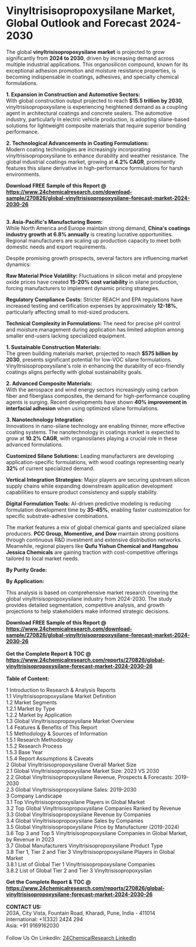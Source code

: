 <h1>Vinyltrisisopropoxysilane Market, Global Outlook and Forecast 2024-2030</h1><p>The global <strong>vinyltrisisopropoxysilane market</strong> is projected to grow significantly from <strong>2024 to 2030</strong>, driven by increasing demand across multiple industrial applications. This organosilicon compound, known for its exceptional adhesion promotion and moisture resistance properties, is becoming indispensable in coatings, adhesives, and specialty chemical formulations.</p><p><strong>1. Expansion in Construction and Automotive Sectors:</strong><br>
With global construction output projected to reach <strong>$15.5 trillion by 2030</strong>, vinyltrisisopropoxysilane is experiencing heightened demand as a coupling agent in architectural coatings and concrete sealers. The automotive industry, particularly in electric vehicle production, is adopting silane-based solutions for lightweight composite materials that require superior bonding performance.</p><p><strong>2. Technological Advancements in Coating Formulations:</strong><br>
Modern coating technologies are increasingly incorporating vinyltrisisopropoxysilane to enhance durability and weather resistance. The global industrial coatings market, growing at <strong>4.2% CAGR</strong>, prominently features this silane derivative in high-performance formulations for harsh environments.</p><div><b>Download FREE Sample of this Report @ 
            <a href="https://www.24chemicalresearch.com/download-sample/270826/global-vinyltrisisopropoxysilane-forecast-market-2024-2030-26">
            https://www.24chemicalresearch.com/download-sample/270826/global-vinyltrisisopropoxysilane-forecast-market-2024-2030-26</a></b></div><br><p><strong>3. Asia-Pacific's Manufacturing Boom:</strong><br>
While North America and Europe maintain strong demand, <strong>China's coatings industry growth at 6.8% annually</strong> is creating lucrative opportunities. Regional manufacturers are scaling up production capacity to meet both domestic needs and export requirements.</p><p>Despite promising growth prospects, several factors are influencing market dynamics:</p><p><strong>Raw Material Price Volatility:</strong> Fluctuations in silicon metal and propylene oxide prices have created <strong>15-20% cost variability</strong> in silane production, forcing manufacturers to implement dynamic pricing strategies.</p><p><strong>Regulatory Compliance Costs:</strong> Stricter REACH and EPA regulations have increased testing and certification expenses by approximately <strong>12-18%</strong>, particularly affecting small to mid-sized producers.</p><p><strong>Technical Complexity in Formulations:</strong> The need for precise pH control and moisture management during application has limited adoption among smaller end-users lacking specialized equipment.</p><p><strong>1. Sustainable Construction Materials:</strong><br>
The green building materials market, projected to reach <strong>$575 billion by 2030</strong>, presents significant potential for low-VOC silane formulations. Vinyltrisisopropoxysilane's role in enhancing the durability of eco-friendly coatings aligns perfectly with global sustainability goals.</p><p><strong>2. Advanced Composite Materials:</strong><br>
With the aerospace and wind energy sectors increasingly using carbon fiber and fiberglass composites, the demand for high-performance coupling agents is surging. Recent developments have shown <strong>40% improvement in interfacial adhesion</strong> when using optimized silane formulations.</p><p><strong>3. Nanotechnology Integration:</strong><br>
Innovations in nano-silane technology are enabling thinner, more effective coating systems. The nanotechnology in coatings market is expected to grow at <strong>10.2% CAGR</strong>, with organosilanes playing a crucial role in these advanced formulations.</p><p><strong>Customized Silane Solutions:</strong> Leading manufacturers are developing application-specific formulations, with wood coatings representing nearly <strong>32%</strong> of current specialized demand.</p><p><strong>Vertical Integration Strategies:</strong> Major players are securing upstream silicon supply chains while expanding downstream application development capabilities to ensure product consistency and supply stability.</p><p><strong>Digital Formulation Tools:</strong> AI-driven predictive modeling is reducing formulation development time by <strong>35-45%</strong>, enabling faster customization for specific substrate-adhesive combinations.</p><p>The market features a mix of global chemical giants and specialized silane producers. <strong>PCC Group, Momentive, and Dow</strong> maintain strong positions through continuous R&amp;D investment and extensive distribution networks. Meanwhile, regional players like <strong>Qufu Yishun Chemical and Hangzhou Jessica Chemicals</strong> are gaining traction with cost-competitive offerings tailored to local market needs.</p><p><strong>By Purity Grade:</strong></p><p><strong>By Application:</strong></p><p>This analysis is based on comprehensive market research covering the global vinyltrisisopropoxysilane industry from 2024-2030. The study provides detailed segmentation, competitive analysis, and growth projections to help stakeholders make informed strategic decisions.</p><div><b>Download FREE Sample of this Report @ 
            <a href="https://www.24chemicalresearch.com/download-sample/270826/global-vinyltrisisopropoxysilane-forecast-market-2024-2030-26">
            https://www.24chemicalresearch.com/download-sample/270826/global-vinyltrisisopropoxysilane-forecast-market-2024-2030-26</a></b></div><br><div><b>Get the Complete Report & TOC @ 
            <a href="https://www.24chemicalresearch.com/reports/270826/global-vinyltrisisopropoxysilane-forecast-market-2024-2030-26">
            https://www.24chemicalresearch.com/reports/270826/global-vinyltrisisopropoxysilane-forecast-market-2024-2030-26</a></b></div><br>
            <b>Table of Content:</b><p>1 Introduction to Research & Analysis Reports<br />
    1.1 Vinyltrisisopropoxysilane Market Definition<br />
    1.2 Market Segments<br />
        1.2.1 Market by Type<br />
        1.2.2 Market by Application<br />
    1.3 Global Vinyltrisisopropoxysilane Market Overview<br />
    1.4 Features & Benefits of This Report<br />
    1.5 Methodology & Sources of Information<br />
        1.5.1 Research Methodology<br />
        1.5.2 Research Process<br />
        1.5.3 Base Year<br />
        1.5.4 Report Assumptions & Caveats<br />
2 Global Vinyltrisisopropoxysilane Overall Market Size<br />
    2.1 Global Vinyltrisisopropoxysilane Market Size: 2023 VS 2030<br />
    2.2 Global Vinyltrisisopropoxysilane Revenue, Prospects & Forecasts: 2019-2030<br />
    2.3 Global Vinyltrisisopropoxysilane Sales: 2019-2030<br />
3 Company Landscape<br />
    3.1 Top Vinyltrisisopropoxysilane Players in Global Market<br />
    3.2 Top Global Vinyltrisisopropoxysilane Companies Ranked by Revenue<br />
    3.3 Global Vinyltrisisopropoxysilane Revenue by Companies<br />
    3.4 Global Vinyltrisisopropoxysilane Sales by Companies<br />
    3.5 Global Vinyltrisisopropoxysilane Price by Manufacturer (2019-2024)<br />
    3.6 Top 3 and Top 5 Vinyltrisisopropoxysilane Companies in Global Market, by Revenue in 2023<br />
    3.7 Global Manufacturers Vinyltrisisopropoxysilane Product Type<br />
    3.8 Tier 1, Tier 2 and Tier 3 Vinyltrisisopropoxysilane Players in Global Market<br />
        3.8.1 List of Global Tier 1 Vinyltrisisopropoxysilane Companies<br />
        3.8.2 List of Global Tier 2 and Tier 3 Vinyltrisisopropoxysilan</p><div><b>Get the Complete Report & TOC @ 
            <a href="https://www.24chemicalresearch.com/reports/270826/global-vinyltrisisopropoxysilane-forecast-market-2024-2030-26">
            https://www.24chemicalresearch.com/reports/270826/global-vinyltrisisopropoxysilane-forecast-market-2024-2030-26</a></b></div><br><b>CONTACT US:</b><br>
            203A, City Vista, Fountain Road, Kharadi, Pune, India - 411014<br>
            International: +1(332) 2424 294<br>
            Asia: +91 9169162030 <br><br>
            Follow Us On LinkedIn: <a href="https://www.linkedin.com/company/24chemicalresearch/">24ChemicalResearch LinkedIn</a>